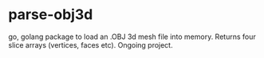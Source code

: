 # parse-obj3d
go, golang package to load an .OBJ 3d mesh file into memory. Returns four slice arrays (vertices, faces etc). Ongoing project.
